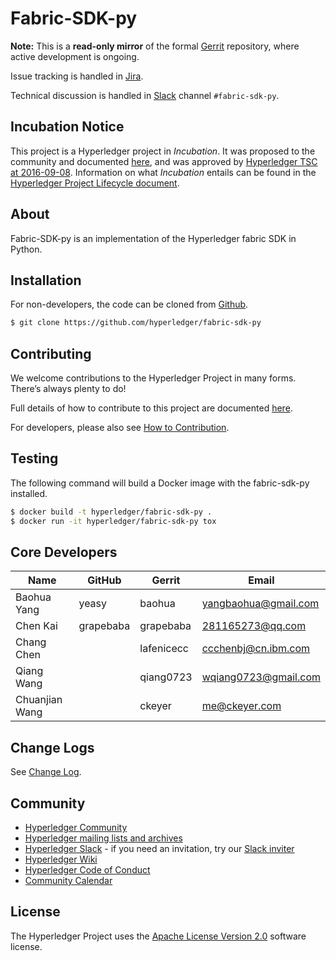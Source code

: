 # Fabric-SDK-py

**Note:** This is a **read-only mirror** of the formal [Gerrit](https://gerrit.hyperledger.org/r/#/admin/projects/fabric-sdk-py) repository, where active development is ongoing.

Issue tracking is handled in [Jira](https://jira.hyperledger.org/secure/RapidBoard.jspa?rapidView=85).

Technical discussion is handled in [Slack](http://hyperledgerproject.slack.com) channel `#fabric-sdk-py`.

## Incubation Notice

This project is a Hyperledger project in _Incubation_. It was proposed to the community and documented [here](https://docs.google.com/document/d/1N-KbwlFb7Oo_pTG2NjjLTqwlhqp_kjyv5fco7VH8WrE/), and was approved by [Hyperledger TSC at 2016-09-08](http://lists.hyperledger.org/pipermail/hyperledger-tsc/2016-September/000292.html). Information on what _Incubation_ entails can be found in the [Hyperledger Project Lifecycle document](https://goo.gl/4edNRc).

## About

Fabric-SDK-py is an implementation of the Hyperledger fabric SDK in Python.

## Installation

For non-developers, the code can be cloned from [Github](https://github.com/hyperledger/fabric-sdk-py).

```sh
$ git clone https://github.com/hyperledger/fabric-sdk-py
```

## Contributing
We welcome contributions to the Hyperledger Project in many forms. There’s always plenty to do!

Full details of how to contribute to this project are documented [here](http://hyperledger-fabric.readthedocs.io/en/latest/CONTRIBUTING/).

For developers, please also see [How to Contribution](docs/contribution.md).

## Testing
The following command will build a Docker image with the fabric-sdk-py installed.

```sh
$ docker build -t hyperledger/fabric-sdk-py .
$ docker run -it hyperledger/fabric-sdk-py tox
```

## Core Developers
| Name | GitHub | Gerrit | Email |
| ---- | ------ | ------ | ----- |
| Baohua Yang | yeasy | baohua | yangbaohua@gmail.com |
| Chen Kai    | grapebaba | grapebaba | 281165273@qq.com |
| Chang Chen  | | lafenicecc | ccchenbj@cn.ibm.com |
| Qiang Wang  | | qiang0723  | wqiang0723@gmail.com |
| Chuanjian Wang | | ckeyer | me@ckeyer.com |

## Change Logs
See [Change Log](docs/change_log.md).

## Community

* [Hyperledger Community](https://www.hyperledger.org/community)
* [Hyperledger mailing lists and archives](http://lists.hyperledger.org/)
* [Hyperledger Slack](http://hyperledgerproject.slack.com) - if you need an invitation, try our [Slack inviter](https://slack.hyperledger.org)
* [Hyperledger Wiki](https://github.com/hyperledger/hyperledger/wiki)
* [Hyperledger Code of Conduct](https://github.com/hyperledger/hyperledger/wiki/Hyperledger-Project-Code-of-Conduct)
* [Community Calendar](https://github.com/hyperledger/hyperledger/wiki/PublicMeetingCalendar)

## License <a name="license"></a>
The Hyperledger Project uses the [Apache License Version 2.0](LICENSE) software license.
